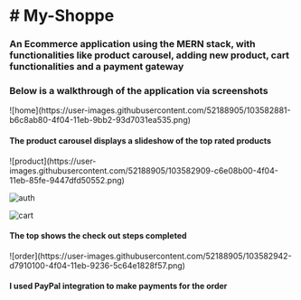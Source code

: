 <h1># My-Shoppe</h1>
<h3>An Ecommerce application using the MERN stack, with functionalities like product carousel, adding new product, cart functionalities and a payment gateway</h3>

<h3>Below is a walkthrough of the application via screenshots</h3>
![home](https://user-images.githubusercontent.com/52188905/103582881-b6c8ab80-4f04-11eb-9bb2-93d7031ea535.png)

<h4>The product carousel displays a slideshow of the top rated products</h4>
![product](https://user-images.githubusercontent.com/52188905/103582909-c6e08b00-4f04-11eb-85fe-9447dfd50552.png)



![auth](https://user-images.githubusercontent.com/52188905/103582917-cba53f00-4f04-11eb-9ab3-fa65ecb9af18.png)


![cart](https://user-images.githubusercontent.com/52188905/103582928-d233b680-4f04-11eb-921d-ee301159b422.png)

<h4>The top shows the check out steps completed </h4>
![order](https://user-images.githubusercontent.com/52188905/103582942-d7910100-4f04-11eb-9236-5c64e1828f57.png)

<h4>I used PayPal integration to make payments for the order</h4>

